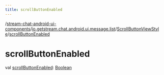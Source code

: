 ```yaml
---
title: scrollButtonEnabled
---
```

/[stream-chat-android-ui-components](../../index.md)/[io.getstream.chat.android.ui.message.list](../index.md)/[ScrollButtonViewStyle](index.md)/[scrollButtonEnabled](scrollButtonEnabled.md)  
  
  
  
# scrollButtonEnabled  
val [scrollButtonEnabled](scrollButtonEnabled.md): [Boolean](https://kotlinlang.org/api/latest/jvm/stdlib/kotlin/-boolean/index.html)
